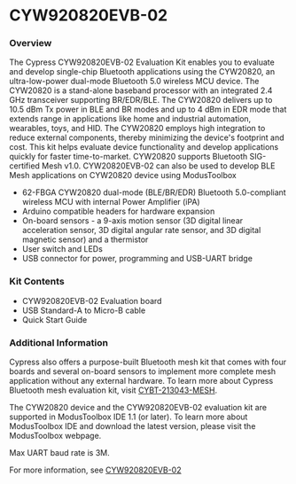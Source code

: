 # CYW920820EVB-02

### Overview

The Cypress CYW920820EVB-02 Evaluation Kit enables you to evaluate and develop single-chip Bluetooth applications using the CYW20820, an ultra-low-power dual-mode Bluetooth 5.0 wireless MCU device. The CYW20820 is a stand-alone baseband processor with an integrated 2.4 GHz transceiver supporting BR/EDR/BLE. The CYW20820 delivers up to 10.5 dBm Tx power in BLE and BR modes and up to 4 dBm in EDR mode that extends range in applications like home and industrial automation, wearables, toys, and HID. The CYW20820 employs high integration to reduce external components, thereby minimizing the device's footprint and cost. This kit helps evaluate device functionality and develop applications quickly for faster time-to-market. CYW20820 supports Bluetooth SIG-certified Mesh v1.0. CYW20820EVB-02 can also be used to develop BLE Mesh applications on CYW20820 device using ModusToolbox

* 62-FBGA CYW20820 dual-mode (BLE/BR/EDR) Bluetooth 5.0-compliant wireless MCU with internal Power Amplifier (iPA)
* Arduino compatible headers for hardware expansion
* On-board sensors - a 9-axis motion sensor (3D digital linear acceleration sensor, 3D digital angular rate sensor, and 3D digital magnetic sensor) and a thermistor
* User switch and LEDs
* USB connector for power, programming and USB-UART bridge

### Kit Contents

* CYW920820EVB-02 Evaluation board
* USB Standard-A to Micro-B cable
* Quick Start Guide

### Additional Information

Cypress also offers a purpose-built Bluetooth mesh kit that comes with four boards and several on-board sensors to implement more complete mesh application without any external hardware. To learn more about Cypress Bluetooth mesh evaluation kit, visit [CYBT-213043-MESH](http://www.cypress.com/CYBT-213043-MESH).

The CYW20820 device and the CYW920820EVB-02 evaluation kit are supported in ModusToolbox IDE 1.1 (or later). To learn more about ModusToolbox IDE and download the latest version, please visit the ModusToolbox webpage.

Max UART baud rate is 3M.

For more information, see [CYW920820EVB-02](http://www.cypress.com/CYW920820EVB-02)

